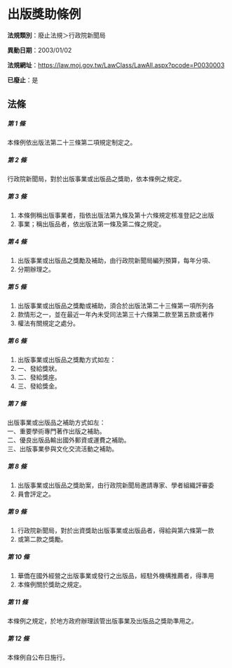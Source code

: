 # 出版獎助條例

**法規類別**：廢止法規＞行政院新聞局

**異動日期**：2003/01/02  

**法規網址**：https://law.moj.gov.tw/LawClass/LawAll.aspx?pcode=P0030003

**已廢止**：是



## 法條
##### 第 1 條
本條例依出版法第二十三條第二項規定制定之。

##### 第 2 條
行政院新聞局，對於出版事業或出版品之獎助，依本條例之規定。

##### 第 3 條
1. 本條側稱出版事業者，指依出版法第九條及第十六條規定核准登記之出版
1. 事業；稱出版品者，依出版法第一條及第二條之規定。

##### 第 4 條
1. 出版事業或出版品之獎勵及補助，由行政院新聞局編列預算，每年分項、
1. 分期辦理之。

##### 第 5 條
1. 出版事業或出版品之獎勵或補助，須合於出版法第二十三條第一項所列各
1. 款情形之一，並在最近一年內未受同法第三十六條第二款至第五款或著作
1. 權法有關規定之處分。

##### 第 6 條
1. 出版事業或出版品之獎勵方式如左：　
1. 一、發給獎狀。
1. 二、發給獎座。
1. 三、發給獎金。

##### 第 7 條
出版事業或出版品之補助方式如左：  
一、重要學術專門著作出版之補助。  
二、優良出版品輸出國外郵資或運費之補助。  
三、出版事業參與文化交流活動之補助。

##### 第 8 條
1. 出版事業或出版品之獎助案，由行政院新聞局邀請專家、學者組織評審委
1. 員會評定之。

##### 第 9 條
1. 行政院新聞局，對於出資獎助出版事業或出版品者，得給與第六條第一款
1. 或第二款之獎勵。

##### 第 10 條
1. 華僑在國外經營之出版事業或發行之出版品，經駐外機構推薦者，得準用
1. 本條例關於獎助之規定。

##### 第 11 條
本條例之規定，於地方政府辦理該管出版事業及出版品之獎助準用之。

##### 第 12 條
本條例自公布日施行。


